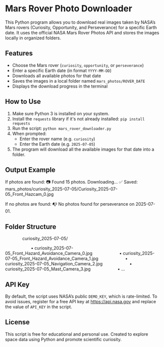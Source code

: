 # Mars Rover Photo Downloader

This Python program allows you to download real images taken by NASA’s Mars rovers (Curiosity, Opportunity, and Perseverance) for a specific Earth date. It uses the official NASA Mars Rover Photos API and stores the images locally in organized folders.

## Features

- Choose the Mars rover (`curiosity`, `opportunity`, or `perseverance`)
- Enter a specific Earth date (in format `YYYY-MM-DD`)
- Downloads all available photos for that date
- Saves the images in a local folder named `mars_photos/ROVER_DATE`
- Displays the download progress in the terminal

## How to Use

1. Make sure Python 3 is installed on your system.
2. Install the `requests` library if it's not already installed:
   `pip install requests`
3. Run the script:
   `python mars_rover_downloader.py`
4. When prompted:
   - Enter the rover name (e.g. `curiosity`)
   - Enter the Earth date (e.g. `2025-07-05`)
5. The program will download all the available images for that date into a folder.

## Output Example

If photos are found:
📷 Found 15 photos. Downloading...
✅ Saved: mars_photos/curiosity_2025-07-05/Curiosity_2025-07-05_Front_Hazcam_0.jpg

If no photos are found:
📭 No photos found for perseverance on 2025-07-01.

## Folder Structure

    curiosity_2025-07-05/

      • curiosity_2025-07-05_Front_Hazard_Avoidance_Camera_0.jpg
      • curiosity_2025-07-05_Front_Hazard_Avoidance_Camera_1.jpg
      • curiosity_2025-07-05_Navigation_Camera_2.jpg
      • curiosity_2025-07-05_Mast_Camera_3.jpg
      • ...

## API Key

By default, the script uses NASA’s public `DEMO_KEY`, which is rate-limited. To avoid issues, register for a free API key at https://api.nasa.gov and replace the value of `API_KEY` in the script.

## License

This script is free for educational and personal use. Created to explore space data using Python and promote scientific curiosity.
